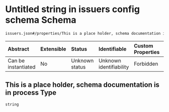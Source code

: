 # Untitled string in issuers config schema Schema

```txt
issuers.json#/properties/This is a place holder, schema documentation is in process
```



| Abstract            | Extensible | Status         | Identifiable            | Custom Properties | Additional Properties | Access Restrictions | Defined In                                                   |
| :------------------ | :--------- | :------------- | :---------------------- | :---------------- | :-------------------- | :------------------ | :----------------------------------------------------------- |
| Can be instantiated | No         | Unknown status | Unknown identifiability | Forbidden         | Allowed               | none                | [issuers.json\*](../out/issuers.json "open original schema") |

## This is a place holder, schema documentation is in process Type

`string`
